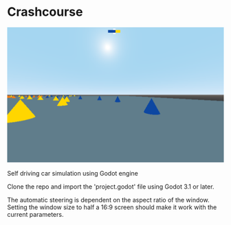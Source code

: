 # Crashcourse

![crashcourse](image.png)

Self driving car simulation using Godot engine

Clone the repo and import the 'project.godot' file using Godot 3.1 or later.

The automatic steering is dependent on the aspect ratio of the window. Setting the window size to half a 16:9 screen should make it work with the current parameters.
